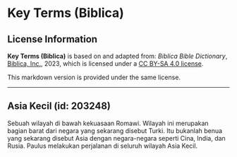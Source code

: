 # Key Terms (Biblica)

## License Information

**Key Terms (Biblica)** is based on and adapted from: _Biblica Bible Dictionary_, [Biblica, Inc.](https://www.biblica.com/), 2023, which is licensed under a [CC BY-SA 4.0 license](https://creativecommons.org/licenses/by-sa/4.0/legalcode.en).

This markdown version is provided under the same license.



--------------------------------

## Asia Kecil (id: 203248)

Sebuah wilayah di bawah kekuasaan Romawi. Wilayah ini merupakan bagian barat dari negara yang sekarang disebut Turki. Itu bukanlah benua yang sekarang disebut Asia dengan negara\-negara seperti Cina, India, dan Rusia. Paulus melakukan perjalanan di seluruh wilayah Asia Kecil.


